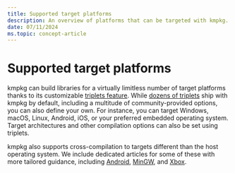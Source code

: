 ```yaml
---
title: Supported target platforms
description: An overview of platforms that can be targeted with kmpkg.
date: 07/11/2024
ms.topic: concept-article
---
```

# Supported target platforms

kmpkg can build libraries for a virtually limitless number of target platforms thanks to its customizable [triplets feature](../../concepts/triplets.mdx). While [dozens of triplets](https://gitee.com/kumo-pub/kmpkg/tree/master/triplets) ship with kmpkg by default, including a multitude of community-provided options, you can also define your own. For instance, you can target Windows, macOS, Linux, Android, iOS, or your preferred embedded operating system. Target architectures and other compilation options can also be set using triplets.

kmpkg also supports cross-compilation to targets different than the host operating system. We include dedicated articles for some of these with more tailored guidance, including [Android](android.md), [MinGW](mingw.md), and [Xbox](xbox.md).
